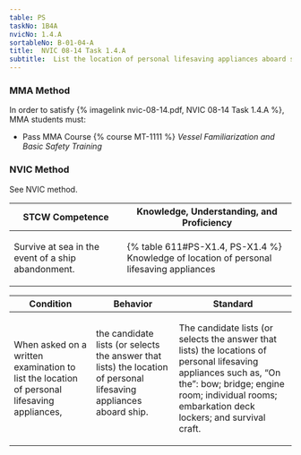 ```yaml
---
table: PS
taskNo: 1B4A
nvicNo: 1.4.A 
sortableNo: B-01-04-A
title:  NVIC 08-14 Task 1.4.A
subtitle:  List the location of personal lifesaving appliances aboard ship
---
```



### MMA Method

In order to satisfy  {% imagelink nvic-08-14.pdf, NVIC 08-14 Task 1.4.A %}, MMA students must:

* Pass MMA Course {% course MT-1111 %}  *Vessel Familiarization and Basic Safety Training*


### NVIC Method

<a onclick="togglevisibility('nvic_methods')" >See NVIC method.</a>

<div id='nvic_methods' class='hide'>

<table>
<thead>
<tr>
<th class='forty'> STCW Competence </th>
<th class='sixty'> Knowledge, Understanding, and Proficiency </th>
</tr>
</thead>




<tbody>
<tr><td markdown='1'>

Survive at sea in the event of a ship abandonment.

</td><td markdown='1'>

{% table 611#PS-X1.4, PS-X1.4 %} Knowledge of location of personal lifesaving appliances

</td></tr>


</tbody>
</table>


<table>
<thead>
<tr><th class='twenty'>  Condition </th><th class='twenty'> Behavior </th><th  class='sixty'>Standard </th></tr>
</thead>
<tbody >



<tr><td markdown='1'>

When asked on a written examination to list the location of personal lifesaving appliances,

</td><td markdown='1'>

the candidate lists (or selects the answer that lists) the location of personal lifesaving appliances aboard ship.

<br>

<div class="tooltip" markdown='1'>



</div>


</td><td markdown='1'>

The candidate lists (or selects the answer that lists) the locations of personal lifesaving appliances such as, “On the”: bow; bridge; engine room; individual rooms; embarkation deck lockers; and survival craft.

</td></tr>
</tbody>
</table>
</div>

